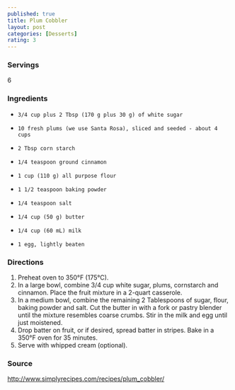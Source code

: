 ```yaml
---
published: true
title: Plum Cobbler
layout: post
categories: [Desserts]
rating: 3
---
```

### Servings
6

### Ingredients

-     3/4 cup plus 2 Tbsp (170 g plus 30 g) of white sugar
-     10 fresh plums (we use Santa Rosa), sliced and seeded - about 4 cups
-     2 Tbsp corn starch
-     1/4 teaspoon ground cinnamon
-     1 cup (110 g) all purpose flour
-     1 1/2 teaspoon baking powder
-     1/4 teaspoon salt
-     1/4 cup (50 g) butter
-     1/4 cup (60 mL) milk
-     1 egg, lightly beaten

### Directions
1. Preheat oven to 350°F (175°C).
2. In a large bowl, combine 3/4 cup white sugar, plums, cornstarch and cinnamon. Place the fruit mixture in a 2-quart casserole.
3. In a medium bowl, combine the remaining 2 Tablespoons of sugar, flour, baking powder and salt. Cut the butter in with a fork or pastry blender until the mixture resembles coarse crumbs. Stir in the milk and egg until just moistened.
4. Drop batter on fruit, or if desired, spread batter in stripes. Bake in a 350°F oven for 35 minutes.
5. Serve with whipped cream (optional).

### Source
<a href="http://www.simplyrecipes.com/recipes/plum_cobbler/" target="new">http://www.simplyrecipes.com/recipes/plum_cobbler/</a>
